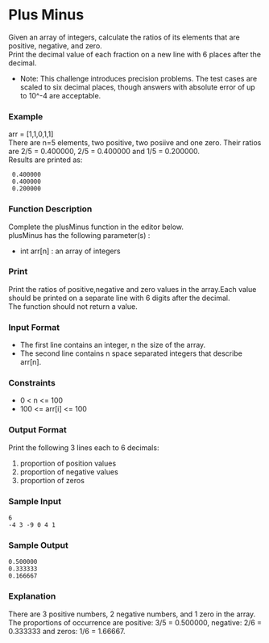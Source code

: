 # Plus Minus
Given an array of integers, calculate the ratios of its elements that are positive, negative, and zero.<br />
Print the decimal value of each fraction on a new line with 6 places after the decimal.

* Note: This challenge introduces precision problems. The test cases are scaled to six decimal places, though answers with absolute error of up to 10^-4 are acceptable.

### Example
arr = [1,1,0,1,1] <br />
There are n=5 elements, two positive, two posiive and one zero. Their ratios are 2/5 = 0.400000, 2/5 = 0.400000 and 1/5 = 0.200000. <br />
Results are printed as:

```
 0.400000
 0.400000
 0.200000
```

### Function Description
Complete the plusMinus function in the editor below. <br />
plusMinus has the following parameter(s) :
* int arr[n] : an array of integers

### Print
Print the ratios of positive,negative and zero values in the array.Each value should be printed on a separate line with 6 digits after the decimal. <br />
The function should not return a value.

### Input Format
* The first line contains an integer, n the size of the array.
* The second line contains n space separated integers that describe arr[n].

### Constraints
* 0 < n <= 100
* 100 <= arr[i] <= 100

### Output Format
Print the following 3 lines each to 6 decimals:
1. proportion of position values
2. proportion of negative values
3. proportion of zeros

### Sample Input
```
6
-4 3 -9 0 4 1
```

### Sample Output
```
0.500000
0.333333
0.166667
```

### Explanation
There are 3 positive numbers, 2 negative numbers, and 1 zero in the array.<br />
The proportions of occurrence are positive: 3/5 = 0.500000, negative: 2/6 = 0.333333 and zeros: 1/6 = 1.66667.